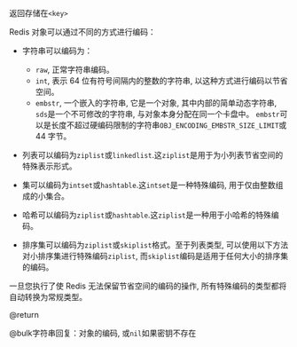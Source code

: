 返回存储在`<key>`

Redis 对象可以通过不同的方式进行编码：

*   字符串可以编码为：

    *   `raw`, 正常字符串编码。
    *   `int`, 表示 64 位有符号间隔内的整数的字符串, 以这种方式进行编码以节省空间。
    *   `embstr`, 一个嵌入的字符串, 它是一个对象, 其中内部的简单动态字符串, `sds`是一个不可修改的字符串, 与对象本身分配在同一个卡盘中。
        `embstr`可以是长度不超过硬编码限制的字符串`OBJ_ENCODING_EMBSTR_SIZE_LIMIT`或 44 字节。

*   列表可以编码为`ziplist`或`linkedlist`.这`ziplist`是用于为小列表节省空间的特殊表示形式。

*   集可以编码为`intset`或`hashtable`.这`intset`是一种特殊编码, 用于仅由整数组成的小集合。

*   哈希可以编码为`ziplist`或`hashtable`.这`ziplist`是一种用于小哈希的特殊编码。

*   排序集可以编码为`ziplist`或`skiplist`格式。至于列表类型, 可以使用以下方法对小排序集进行特殊编码`ziplist`, 而`skiplist`编码是适用于任何大小的排序集的编码。

一旦您执行了使 Redis 无法保留节省空间的编码的操作, 所有特殊编码的类型都将自动转换为常规类型。

@return

@bulk字符串回复：对象的编码, 或`nil`如果密钥不存在
